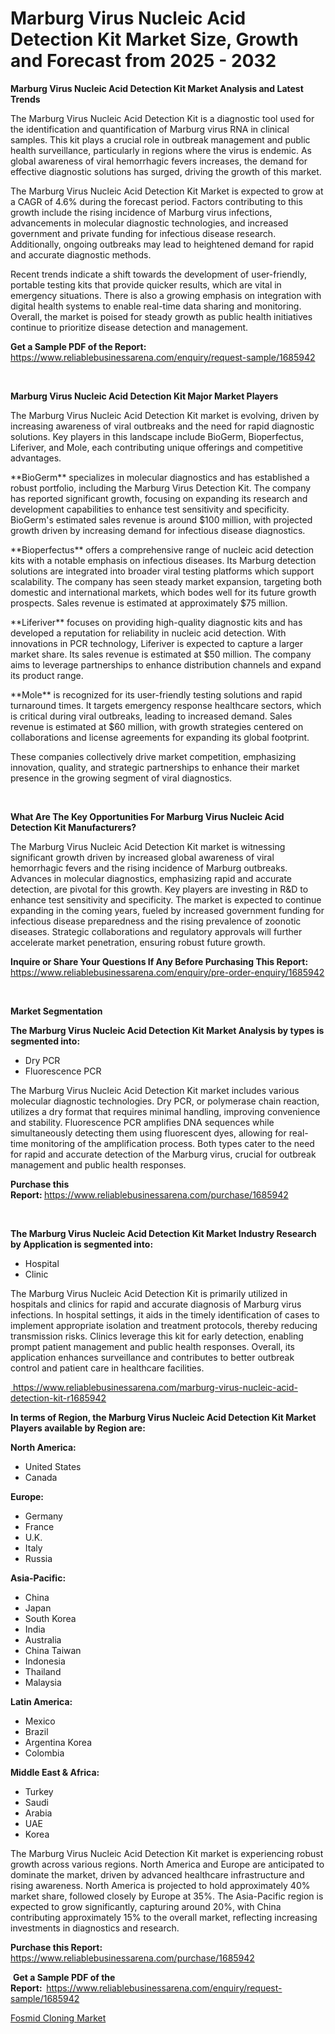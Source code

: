 <p><h1>Marburg Virus Nucleic Acid Detection Kit Market Size, Growth and Forecast from 2025 - 2032</h1></p><p><strong>Marburg Virus Nucleic Acid Detection Kit Market Analysis and Latest Trends</strong></p>
<p><p>The Marburg Virus Nucleic Acid Detection Kit is a diagnostic tool used for the identification and quantification of Marburg virus RNA in clinical samples. This kit plays a crucial role in outbreak management and public health surveillance, particularly in regions where the virus is endemic. As global awareness of viral hemorrhagic fevers increases, the demand for effective diagnostic solutions has surged, driving the growth of this market.</p><p>The Marburg Virus Nucleic Acid Detection Kit Market is expected to grow at a CAGR of 4.6% during the forecast period. Factors contributing to this growth include the rising incidence of Marburg virus infections, advancements in molecular diagnostic technologies, and increased government and private funding for infectious disease research. Additionally, ongoing outbreaks may lead to heightened demand for rapid and accurate diagnostic methods.</p><p>Recent trends indicate a shift towards the development of user-friendly, portable testing kits that provide quicker results, which are vital in emergency situations. There is also a growing emphasis on integration with digital health systems to enable real-time data sharing and monitoring. Overall, the market is poised for steady growth as public health initiatives continue to prioritize disease detection and management.</p></p>
<p><strong>Get a Sample PDF of the Report:&nbsp;</strong> <a href="https://www.reliablebusinessarena.com/enquiry/request-sample/1685942?utm_campaign=3289&utm_medium=2&utm_source=Github&utm_content=ia&utm_term=24032025&utm_id=marburg-virus-nucleic-acid-detection-kit">https://www.reliablebusinessarena.com/enquiry/request-sample/1685942</a></p>
<p>&nbsp;</p>
<p><strong>Marburg Virus Nucleic Acid Detection Kit Major Market Players</strong></p>
<p><p>The Marburg Virus Nucleic Acid Detection Kit market is evolving, driven by increasing awareness of viral outbreaks and the need for rapid diagnostic solutions. Key players in this landscape include BioGerm, Bioperfectus, Liferiver, and Mole, each contributing unique offerings and competitive advantages.</p><p>**BioGerm** specializes in molecular diagnostics and has established a robust portfolio, including the Marburg Virus Detection Kit. The company has reported significant growth, focusing on expanding its research and development capabilities to enhance test sensitivity and specificity. BioGerm's estimated sales revenue is around $100 million, with projected growth driven by increasing demand for infectious disease diagnostics.</p><p>**Bioperfectus** offers a comprehensive range of nucleic acid detection kits with a notable emphasis on infectious diseases. Its Marburg detection solutions are integrated into broader viral testing platforms which support scalability. The company has seen steady market expansion, targeting both domestic and international markets, which bodes well for its future growth prospects. Sales revenue is estimated at approximately $75 million.</p><p>**Liferiver** focuses on providing high-quality diagnostic kits and has developed a reputation for reliability in nucleic acid detection. With innovations in PCR technology, Liferiver is expected to capture a larger market share. Its sales revenue is estimated at $50 million. The company aims to leverage partnerships to enhance distribution channels and expand its product range.</p><p>**Mole** is recognized for its user-friendly testing solutions and rapid turnaround times. It targets emergency response healthcare sectors, which is critical during viral outbreaks, leading to increased demand. Sales revenue is estimated at $60 million, with growth strategies centered on collaborations and license agreements for expanding its global footprint.</p><p>These companies collectively drive market competition, emphasizing innovation, quality, and strategic partnerships to enhance their market presence in the growing segment of viral diagnostics.</p></p>
<p>&nbsp;</p>
<p><strong>What Are The Key Opportunities For Marburg Virus Nucleic Acid Detection Kit Manufacturers?</strong></p>
<p><p>The Marburg Virus Nucleic Acid Detection Kit market is witnessing significant growth driven by increased global awareness of viral hemorrhagic fevers and the rising incidence of Marburg outbreaks. Advances in molecular diagnostics, emphasizing rapid and accurate detection, are pivotal for this growth. Key players are investing in R&D to enhance test sensitivity and specificity. The market is expected to continue expanding in the coming years, fueled by increased government funding for infectious disease preparedness and the rising prevalence of zoonotic diseases. Strategic collaborations and regulatory approvals will further accelerate market penetration, ensuring robust future growth.</p></p>
<p><strong>Inquire or Share Your Questions If Any Before Purchasing This Report:</strong> <a href="https://www.reliablebusinessarena.com/enquiry/pre-order-enquiry/1685942?utm_campaign=3289&utm_medium=2&utm_source=Github&utm_content=ia&utm_term=24032025&utm_id=marburg-virus-nucleic-acid-detection-kit">https://www.reliablebusinessarena.com/enquiry/pre-order-enquiry/1685942</a></p>
<p>&nbsp;</p>
<p><strong>Market Segmentation</strong></p>
<p><strong>The Marburg Virus Nucleic Acid Detection Kit Market Analysis by types is segmented into:</strong></p>
<p><ul><li>Dry PCR</li><li>Fluorescence PCR</li></ul></p>
<p><p>The Marburg Virus Nucleic Acid Detection Kit market includes various molecular diagnostic technologies. Dry PCR, or polymerase chain reaction, utilizes a dry format that requires minimal handling, improving convenience and stability. Fluorescence PCR amplifies DNA sequences while simultaneously detecting them using fluorescent dyes, allowing for real-time monitoring of the amplification process. Both types cater to the need for rapid and accurate detection of the Marburg virus, crucial for outbreak management and public health responses.</p></p>
<p><strong>Purchase this Report:&nbsp;</strong><a href="https://www.reliablebusinessarena.com/purchase/1685942?utm_campaign=3289&utm_medium=2&utm_source=Github&utm_content=ia&utm_term=24032025&utm_id=marburg-virus-nucleic-acid-detection-kit">https://www.reliablebusinessarena.com/purchase/1685942</a></p>
<p>&nbsp;</p>
<p><strong>The Marburg Virus Nucleic Acid Detection Kit Market Industry Research by Application is segmented into:</strong></p>
<p><ul><li>Hospital</li><li>Clinic</li></ul></p>
<p><p>The Marburg Virus Nucleic Acid Detection Kit is primarily utilized in hospitals and clinics for rapid and accurate diagnosis of Marburg virus infections. In hospital settings, it aids in the timely identification of cases to implement appropriate isolation and treatment protocols, thereby reducing transmission risks. Clinics leverage this kit for early detection, enabling prompt patient management and public health responses. Overall, its application enhances surveillance and contributes to better outbreak control and patient care in healthcare facilities.</p></p>
<p><a href="https://www.reliablebusinessarena.com/marburg-virus-nucleic-acid-detection-kit-r1685942?utm_campaign=3289&utm_medium=2&utm_source=Github&utm_content=ia&utm_term=24032025&utm_id=marburg-virus-nucleic-acid-detection-kit">&nbsp;https://www.reliablebusinessarena.com/marburg-virus-nucleic-acid-detection-kit-r1685942</a></p>
<p><strong>In terms of Region, the Marburg Virus Nucleic Acid Detection Kit Market Players available by Region are:</strong></p>
<p>
    <p> <strong> North America: </strong>
        <ul>
            <li>United States</li>
            <li>Canada</li>
        </ul>
        </p> 
    <p> <strong> Europe: </strong>
        <ul>
            <li>Germany</li>
            <li>France</li>
            <li>U.K.</li>
            <li>Italy</li>
            <li>Russia</li>
        </ul>
        </p> 
    <p> <strong> Asia-Pacific: </strong>
        <ul>
            <li>China</li>
            <li>Japan</li>
            <li>South Korea</li>
            <li>India</li>
            <li>Australia</li>
            <li>China Taiwan</li>
            <li>Indonesia</li>
            <li>Thailand</li>
            <li>Malaysia</li>
        </ul>
        </p> 
    <p> <strong> Latin America: </strong>
        <ul>
            <li>Mexico</li>
            <li>Brazil</li>
            <li>Argentina Korea</li>
            <li>Colombia</li>
        </ul>
        </p> 
    <p> <strong> Middle East & Africa: </strong>
        <ul>
            <li>Turkey</li>
            <li>Saudi</li>
            <li>Arabia</li>
            <li>UAE</li>
            <li>Korea</li>
        </ul>
    </p>
    </p>
<p><p>The Marburg Virus Nucleic Acid Detection Kit market is experiencing robust growth across various regions. North America and Europe are anticipated to dominate the market, driven by advanced healthcare infrastructure and rising awareness. North America is projected to hold approximately 40% market share, followed closely by Europe at 35%. The Asia-Pacific region is expected to grow significantly, capturing around 20%, with China contributing approximately 15% to the overall market, reflecting increasing investments in diagnostics and research.</p></p>
<p><strong>Purchase this Report: </strong><a href="https://www.reliablebusinessarena.com/purchase/1685942?utm_campaign=3289&utm_medium=2&utm_source=Github&utm_content=ia&utm_term=24032025&utm_id=marburg-virus-nucleic-acid-detection-kit">https://www.reliablebusinessarena.com/purchase/1685942</a></p>
<p>&nbsp;<strong>Get a Sample PDF of the Report:&nbsp;&nbsp;</strong><a href="https://www.reliablebusinessarena.com/enquiry/request-sample/1685942?utm_campaign=3289&utm_medium=2&utm_source=Github&utm_content=ia&utm_term=24032025&utm_id=marburg-virus-nucleic-acid-detection-kit">https://www.reliablebusinessarena.com/enquiry/request-sample/1685942</a></p>
<p><strong></strong></p>
<p><p><a href="https://github.com/micbotam/Market-Research-Report-List-1/blob/main/fosmid-cloning-market.md?utm_campaign=3289&utm_medium=2&utm_source=Github&utm_content=ia&utm_term=24032025&utm_id=marburg-virus-nucleic-acid-detection-kit">Fosmid Cloning Market</a></p></p>
